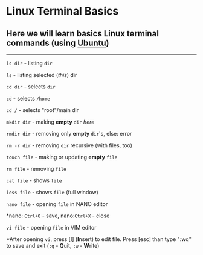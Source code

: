 # Linux Terminal Basics
## Here we will learn basics Linux terminal commands (using [Ubuntu](http://ubuntu.com))
___
`ls dir` - listing `dir`

`ls` - listing selected (*this*) dir



`cd dir` - selects `dir`

`cd` - selects `/home`

`cd /` - selects "root"/main dir

`mkdir dir` - making **empty** `dir` *here*

`rmdir dir` - removing only **empty** `dir`'s, else: error

`rm -r dir` - removing `dir` recursive (with files, too)

`touch file` - making or updating **empty** `file`

`rm file` - removing `file`

`cat file` - shows `file`

`less file` - shows `file` (full window)

`nano file` - opening `file` in NANO editor

\*nano: `Ctrl+O` - save, nano:`Ctrl+X` - close

`vi file` - opening `file` in VIM editor

\*After opening `vi`, press \[I] (**I**nsert) to edit file. Press \[esc] than type ":wq" to save and exit (`:q` - **Q**uit, `:w` - **W**rite)
